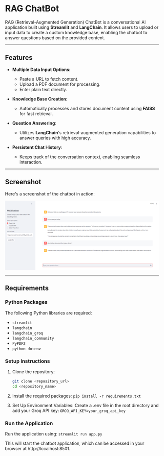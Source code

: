 # RAG ChatBot

RAG (Retrieval-Augmented Generation) ChatBot is a conversational AI application built using **Streamlit** and **LangChain**. It allows users to upload or input data to create a custom knowledge base, enabling the chatbot to answer questions based on the provided content.

---

## Features

- **Multiple Data Input Options**:
  - Paste a URL to fetch content.
  - Upload a PDF document for processing.
  - Enter plain text directly.

- **Knowledge Base Creation**:
  - Automatically processes and stores document content using **FAISS** for fast retrieval.

- **Question Answering**:
  - Utilizes **LangChain**'s retrieval-augmented generation capabilities to answer queries with high accuracy.

- **Persistent Chat History**:
  - Keeps track of the conversation context, enabling seamless interaction.

---

## Screenshot

Here's a screenshot of the chatbot in action:

![Chatbot Screenshot](images/chatbot.png)

---

## Requirements

### Python Packages
The following Python libraries are required:
- `streamlit`
- `langchain`
- `langchain_groq`
- `langchain_community`
- `PyPDF2`
- `python-dotenv`

### Setup Instructions
1. Clone the repository:
    ```bash
    git clone <repository_url>
    cd <repository_name>
2. Install the required packages:
    `pip install -r requirements.txt`

3. Set Up Environment Variables: Create a .env file in the root directory and add your Groq API key:
    `GROQ_API_KEY=your_groq_api_key`


### Run the Application
Run the application using: `streamlit run app.py`

This will start the chatbot application, which can be accessed in your browser at http://localhost:8501.